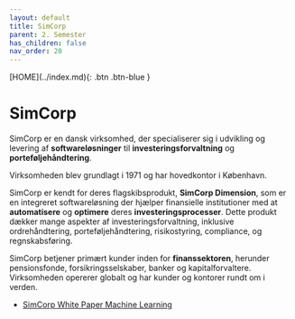 ```yaml
---
layout: default
title: SimCorp
parent: 2. Semester
has_children: false
nav_order: 20
---
```


<span class="fs-1">
[HOME](../index.md){: .btn .btn-blue }
</span>

# SimCorp
SimCorp er en dansk virksomhed, der specialiserer sig i udvikling og levering af **softwareløsninger** til **investeringsforvaltning** og **porteføljehåndtering**.

Virksomheden blev grundlagt i 1971 og har hovedkontor i København.

SimCorp er kendt for deres flagskibsprodukt, **SimCorp Dimension**, som er en integreret softwareløsning der hjælper finansielle institutioner med at **automatisere** og **optimere** deres **investeringsprocesser**. Dette produkt dækker mange aspekter af investeringsforvaltning, inklusive ordrehåndtering, porteføljehåndtering, risikostyring, compliance, og regnskabsføring.

SimCorp betjener primært kunder inden for **finanssektoren**, herunder pensionsfonde, forsikringsselskaber, banker og kapitalforvaltere. Virksomheden opererer globalt og har kunder og kontorer rundt om i verden.

- [SimCorp White Paper Machine Learning](./SimCorp_Machine_learning_white_paper.pdf)
